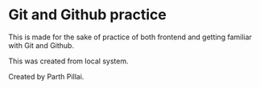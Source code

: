 # Git and Github practice 

This is made for the sake of practice of both frontend and getting familiar with  Git and Github.

This was created from local system.

Created by Parth Pillai.